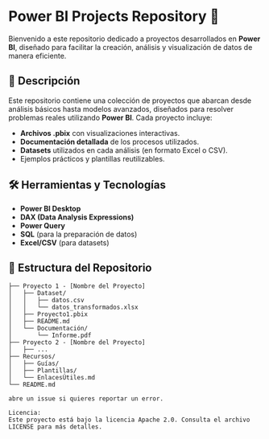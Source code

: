  # Power BI Projects Repository 🚀

Bienvenido a este repositorio dedicado a proyectos desarrollados en **Power BI**, diseñado para facilitar la creación, análisis y visualización de datos de manera eficiente.

## 📖 Descripción

Este repositorio contiene una colección de proyectos que abarcan desde análisis básicos hasta modelos avanzados, diseñados para resolver problemas reales utilizando **Power BI**. Cada proyecto incluye:

- **Archivos .pbix** con visualizaciones interactivas.
- **Documentación detallada** de los procesos utilizados.
- **Datasets** utilizados en cada análisis (en formato Excel o CSV).
- Ejemplos prácticos y plantillas reutilizables.

## 🛠️ Herramientas y Tecnologías

- **Power BI Desktop**
- **DAX (Data Analysis Expressions)**
- **Power Query**
- **SQL** (para la preparación de datos)
- **Excel/CSV** (para datasets)

## 📂 Estructura del Repositorio

```plaintext
├── Proyecto 1 - [Nombre del Proyecto]
│   ├── Dataset/
│   │   ├── datos.csv
│   │   └── datos_transformados.xlsx
│   ├── Proyecto1.pbix
│   ├── README.md
│   └── Documentación/
│       └── Informe.pdf
├── Proyecto 2 - [Nombre del Proyecto]
│   ├── ...
├── Recursos/
│   ├── Guías/
│   ├── Plantillas/
│   └── EnlacesÚtiles.md
└── README.md

abre un issue si quieres reportar un error.

Licencia:
Este proyecto está bajo la licencia Apache 2.0. Consulta el archivo LICENSE para más detalles.
